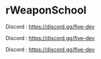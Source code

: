 # rWeaponSchool

Discord : https://discord.gg/five-dev

Discord : https://discord.gg/five-dev

Discord : https://discord.gg/five-dev
